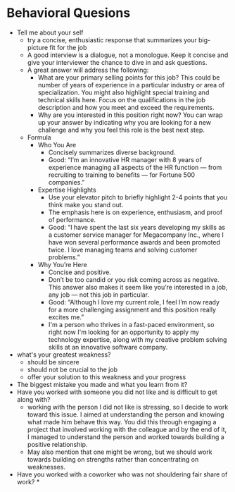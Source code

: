 # Behavioral Quesions
* Tell me about your self
    * try a concise, enthusiastic response that summarizes your big-picture fit for the job
    * A good interview is a dialogue, not a monologue. Keep it concise and give your interviewer the chance to dive in and ask questions.
    * A great answer will address the following:
        * What are your primary selling points for this job? This could be number of years of experience in a particular industry or area of specialization. You might also highlight special training and technical skills here. Focus on the qualifications in the job description and how you meet and exceed the requirements.
        * Why are you interested in this position right now? You can wrap up your answer by indicating why you are looking for a new challenge and why you feel this role is the best next step.
    * Formula
        * Who You Are
            * Concisely summarizes diverse background.
            * Good: “I’m an innovative HR manager with 8 years of experience managing all aspects of the HR function — from recruiting to training to benefits — for Fortune 500 companies.”
        * Expertise Highlights 
            * Use your elevator pitch to briefly highlight 2-4 points that you think make you stand out.
            * The emphasis here is on experience, enthusiasm, and proof of performance.
            * Good: “I have spent the last six years developing my skills as a customer service manager for Megacompany Inc., where I have won several performance awards and been promoted twice. I love managing teams and solving customer problems.”
        * Why You’re Here
            * Concise and positive.
            * Don’t be too candid or you risk coming across as negative. This answer also makes it seem like you’re interested in a job, any job — not this job in particular.
            * Good: “Although I love my current role, I feel I’m now ready for a more challenging assignment and this position really excites me.”
            * I'm a person who thrives in a fast-paced environment, so right now I'm looking for an opportunity to apply my technology expertise, along with my creative problem solving skills at an innovative software company.
* what's your greatest weakness?
    * should be sincere
    * should not be crucial to the job
    * offer your solution to this weakness and your progress
* The biggest mistake you made and what you learn from it?
* Have you worked with someone you did not like and is difficult to get along with?
    * working with the person I did not like is stressing, so I decide to work toward this issue. I aimed at understanding the person and knowing what made him behave this way. You did this through engaging a project that involved working with the colleague and by the end of it, I managed to understand the person and worked towards building a positive relationship.
    * May also mention that one might be wrong, but we should work towards building on strengths rather than concentrating on weaknesses.
* Have you worked with a coworker who was not shouldering fair share of work?
    * 


    
    

        








